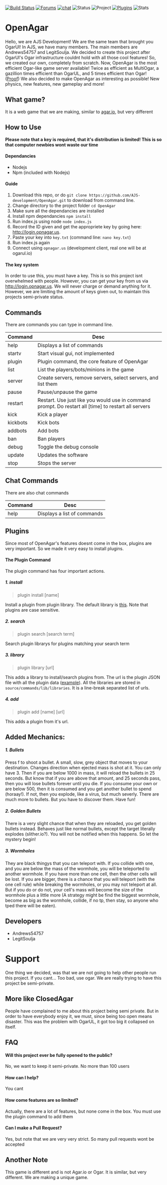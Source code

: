 [![Build Status](https://travis-ci.org/AJS-development/OpenAgar.svg?branch=master)](https://travis-ci.org/AJS-development/OpenAgar) [![Forums](https://img.shields.io/badge/Forums-Ogarul.io-blue.svg)](http://forum.ogarul.io) [![chat](https://img.shields.io/badge/Chat-Discord-green.svg)](https://discord.gg/8JPsyDn) ![Status](https://img.shields.io/badge/Status-Basically%20Finished-brightgreen.svg) ![Project](https://img.shields.io/badge/Project-Semi--Private-yellow.svg) [![Plugins](https://img.shields.io/badge/Plugins-OAPlugins-green.svg)](https://github.com/AJS-development/OAPlugins) ![Stats](https://img.shields.io/badge/Code-71815%20Lines-green.svg)
# OpenAgar

Hello, we are AJS Development! We are the same team that brought you OgarUl! In AJS, we have many members. The main members are Andrews54757 and LegitSoulja. We decided to create this project after OgarUl's Ogar infrastructure couldnt hold with all those cool features! So, we created our own, completely from scratch. Now, OpenAgar is the most efficient Ogar-like game server available! Twice as efficient as MultiOgar, a gazillion times efficient than OgarUL, and 5 times efficient than Ogar! ([Proof](https://github.com/AJS-development/OpenAgar/issues/1)) We also decided to make OpenAgar as interesting as possible! New physics, new features, new gameplay and more!

## What game?
It is a web game that we are making, similar to [agar.io](https://agar.io), but very different

## How to Use

**Please note that a key is required, that it's distribution is limited! This is so that computer newbies wont waste our time**

#### Dependancies
* Nodejs
* Npm (included with Nodejs)

#### Guide

1. Download this repo, or do `git clone https://github.com/AJS-development/OpenAgar.git` to download from command line.
2. Change directory to the project folder `cd OpenAgar`
3. Make sure all the dependancies are installed
4. Install npm dependancies `npm install`
5. Run index.js using node `node index.js`
6. Record the ID given and get the appropriete key by going here: http://login.opnagar.us.
7. Paste your key into `key.txt` (command line: `nano key.txt`)
8. Run index.js again
9. Connect using `opnagar.us` (development client, real one will be at ogarul.io)

#### The key system
In order to use this, you must have a key. This is so this project isnt overwhelmed with people. However, you can get your key from us via http://login.opnagar.us. We will never charge or demand anything for it. However, we are limiting the amount of keys given out, to maintain this projects semi-private status.

## Commands
There are commands you can type in command line.

|Command    | Desc   |
|-----------|--------|
|help       |Displays a list of commands|
|startv     |Start visual gui, not implemented|
|plugin     |Plugin command, the core feature of OpenAgar|
|list       |List the players/bots/minions in the game|
|server     |Create servers, remove servers, select servers, and list them |
|pause      |Pause/unpause the game|
|restart    |Restart. Use just like you would use in command prompt. Do restart all [time] to restart all servers|
|kick       |Kick a player|
|kickbots   |Kick bots|
|addbots    |Add bots|
|ban        |Ban players|
|debug      |Toggle the debug console|
|update     |Updates the software|
|stop       |Stops the server|


## Chat Commands
There are also chat commands

|Command    | Desc   |
|-----------|--------|
|help       |Displays a list of commands|


## Plugins
Since most of OpenAgar's features doesnt come in the box, plugins are very important. So we made it very easy to install plugins. 

#### The Plugin Command
The plugin command has four important actions.

##### 1. install
> plugin install [name]

Install a plugin from plugin library. The default library is [this](https://github.com/AJS-development/OAPlugins). Note that plugins are case sensitive.

##### 2. search
> plugin search [search term]

Search plugin librarys for plugins matching your search term

##### 3. library
> plugin library [url] 

This adds a library to install/search plugins from. The url is the plugin JSON file with all the plugin data ([example](https://github.com/AJS-development/OAPlugins/blob/master/plugins.json)). All the libraries are stored in `source/commands/lib/libraries`. It is a line-break separated list of urls.

##### 4. add
> plugin add [name] [url]

This adds a plugin from it's url.

## Added Mechanics:

##### 1. Bullets
Press f to shoot a bullet. A small, slow, grey object that moves to your destination. Changes direction when ejected mass is shot at it. You can only have 3. Then if you are below 1000 in mass, it will reload the bullets in 25 seconds. But know that if you are above that amount, and 25 seconds pass, then you will lose bullets forever until you die. If you consume your own or are below 500, then it is consumed and you get another bullet to spend (horaay!). If not, then you explode, like a virus, but much severly. There are much more to bullets. But you have to discover them. Have fun!


##### 2. Golden Bullets
There is a very slight chance that when they are reloaded, you get golden bullets instead. Behaves just like normal bullets, except the target literally explodes (slither.io?). You will not be notified when this happens. So let the mystery begin!

##### 3. Wormholes
They are black thingys that you can teleport with. If you collide with one, and you are below the mass of the wormhole, you will be teleported to another wormhole. If you have more than one cell, then the other cells will be lost. If you are bigger, there is a chance that you will teleport (with the one cell rule) while breaking the wormholes, or you may not teleport at all. But if you do or do not, your cell's mass will become the size of the wormhole plus a little more (A strategy might be find the biggest wormhole, become as big as the wormhole, collide, if no tp, then stay, so anyone who tped there will be eaten). 


## Developers

* Andrews54757
* LegitSoulja

# Support
One thing we decided, was that we are not going to help other people run this project. If you cant... Too bad, use ogar. We are really trying to have this project be semi-private. 


## More like ClosedAgar
People have complained to me about this project being semi private. But in order to have everybody enjoy it, we must, since being too open means disaster. This was the problem with OgarUL, it got too big it collapsed on itself.


## FAQ
#### Will this project ever be fully opened to the public?
No, we want to keep it semi-private. No more than 100 users

#### How can I help?
You cant

#### How come features are so limited?
Actually, there are a lot of features, but none come in the box. You must use the plugin command to add them

#### Can I make a Pull Request?
Yes, but note that we are very very strict. So many pull requests wont be accepted

## Another Note
This game is different and is not Agar.io or Ogar. It is similar, but very different. We are making a unique game.

